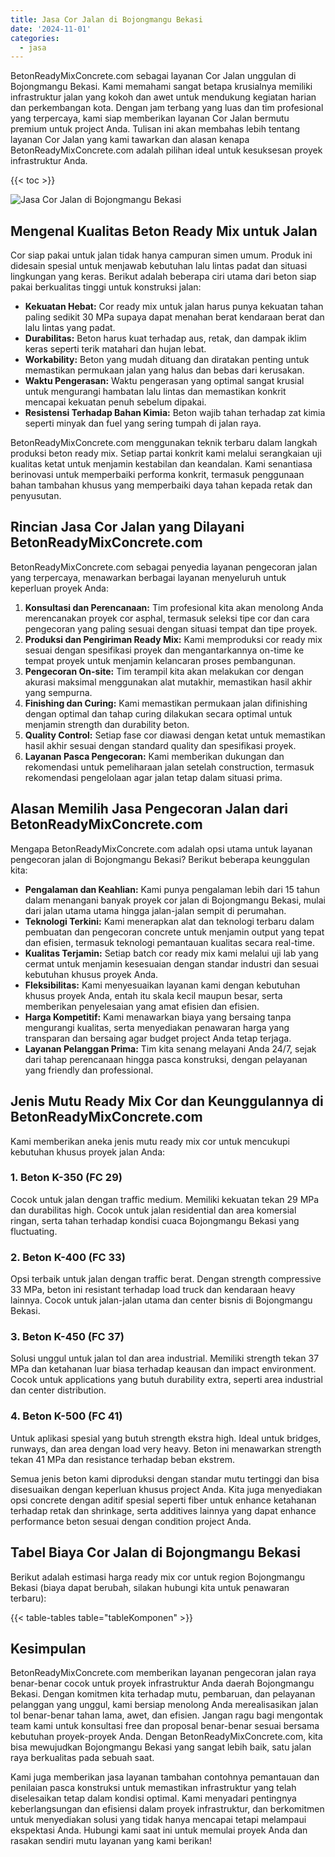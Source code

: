 ```yaml
---
title: Jasa Cor Jalan di Bojongmangu Bekasi
date: '2024-11-01'
categories:
  - jasa
---
```


BetonReadyMixConcrete.com sebagai layanan Cor Jalan unggulan di Bojongmangu Bekasi. Kami memahami sangat betapa krusialnya memiliki infrastruktur jalan yang kokoh dan awet untuk mendukung kegiatan harian dan perkembangan kota. Dengan jam terbang yang luas dan tim profesional yang terpercaya, kami siap memberikan layanan Cor Jalan bermutu premium untuk project Anda. Tulisan ini akan membahas lebih tentang layanan Cor Jalan yang kami tawarkan dan alasan kenapa BetonReadyMixConcrete.com adalah pilihan ideal untuk kesuksesan proyek infrastruktur Anda.

{{< toc >}}

![Jasa Cor Jalan di Bojongmangu Bekasi](https://betoncor8.github.io/cor/harga-beton-readymix-concrete%20(33).png)

## Mengenal Kualitas Beton Ready Mix untuk Jalan

Cor siap pakai untuk jalan tidak hanya campuran simen umum. Produk ini didesain spesial untuk menjawab kebutuhan lalu lintas padat dan situasi lingkungan yang keras. Berikut adalah beberapa ciri utama dari beton siap pakai berkualitas tinggi untuk konstruksi jalan:

- **Kekuatan Hebat:** Cor ready mix untuk jalan harus punya kekuatan tahan paling sedikit 30 MPa supaya dapat menahan berat kendaraan berat dan lalu lintas yang padat.
- **Durabilitas:** Beton harus kuat terhadap aus, retak, dan dampak iklim keras seperti terik matahari dan hujan lebat.
- **Workability:** Beton yang mudah dituang dan diratakan penting untuk memastikan permukaan jalan yang halus dan bebas dari kerusakan.
- **Waktu Pengerasan:** Waktu pengerasan yang optimal sangat krusial untuk mengurangi hambatan lalu lintas dan memastikan konkrit mencapai kekuatan penuh sebelum dipakai.
- **Resistensi Terhadap Bahan Kimia:** Beton wajib tahan terhadap zat kimia seperti minyak dan fuel yang sering tumpah di jalan raya.

BetonReadyMixConcrete.com menggunakan teknik terbaru dalam langkah produksi beton ready mix. Setiap partai konkrit kami melalui serangkaian uji kualitas ketat untuk menjamin kestabilan dan keandalan. Kami senantiasa berinovasi untuk memperbaiki performa konkrit, termasuk penggunaan bahan tambahan khusus yang memperbaiki daya tahan kepada retak dan penyusutan.

## Rincian Jasa Cor Jalan yang Dilayani BetonReadyMixConcrete.com

BetonReadyMixConcrete.com sebagai penyedia layanan pengecoran jalan yang terpercaya, menawarkan berbagai layanan menyeluruh untuk keperluan proyek Anda:

1. **Konsultasi dan Perencanaan:** Tim profesional kita akan menolong Anda merencanakan proyek cor asphal, termasuk seleksi tipe cor dan cara pengecoran yang paling sesuai dengan situasi tempat dan tipe proyek.
2. **Produksi dan Pengiriman Ready Mix:** Kami memproduksi cor ready mix sesuai dengan spesifikasi proyek dan mengantarkannya on-time ke tempat proyek untuk menjamin kelancaran proses pembangunan.
3. **Pengecoran On-site:** Tim terampil kita akan melakukan cor dengan akurasi maksimal menggunakan alat mutakhir, memastikan hasil akhir yang sempurna.
4. **Finishing dan Curing:** Kami memastikan permukaan jalan difinishing dengan optimal dan tahap curing dilakukan secara optimal untuk menjamin strength dan durability beton.
5. **Quality Control:** Setiap fase cor diawasi dengan ketat untuk memastikan hasil akhir sesuai dengan standard quality dan spesifikasi proyek.
6. **Layanan Pasca Pengecoran:** Kami memberikan dukungan dan rekomendasi untuk pemeliharaan jalan setelah construction, termasuk rekomendasi pengelolaan agar jalan tetap dalam situasi prima.

## Alasan Memilih Jasa Pengecoran Jalan dari BetonReadyMixConcrete.com

Mengapa BetonReadyMixConcrete.com adalah opsi utama untuk layanan pengecoran jalan di Bojongmangu Bekasi? Berikut beberapa keunggulan kita:

- **Pengalaman dan Keahlian:** Kami punya pengalaman lebih dari 15 tahun dalam menangani banyak proyek cor jalan di Bojongmangu Bekasi, mulai dari jalan utama utama hingga jalan-jalan sempit di perumahan.
- **Teknologi Terkini:** Kami menerapkan alat dan teknologi terbaru dalam pembuatan dan pengecoran concrete untuk menjamin output yang tepat dan efisien, termasuk teknologi pemantauan kualitas secara real-time.
- **Kualitas Terjamin:** Setiap batch cor ready mix kami melalui uji lab yang cermat untuk menjamin kesesuaian dengan standar industri dan sesuai kebutuhan khusus proyek Anda.
- **Fleksibilitas:** Kami menyesuaikan layanan kami dengan kebutuhan khusus proyek Anda, entah itu skala kecil maupun besar, serta memberikan penyelesaian yang amat efisien dan efisien.
- **Harga Kompetitif:** Kami menawarkan biaya yang bersaing tanpa mengurangi kualitas, serta menyediakan penawaran harga yang transparan dan bersaing agar budget project Anda tetap terjaga.
- **Layanan Pelanggan Prima:** Tim kita senang melayani Anda 24/7, sejak dari tahap perencanaan hingga pasca konstruksi, dengan pelayanan yang friendly dan professional.

## Jenis Mutu Ready Mix Cor dan Keunggulannya di BetonReadyMixConcrete.com

Kami memberikan aneka jenis mutu ready mix cor untuk mencukupi kebutuhan khusus proyek jalan Anda:

### 1\. Beton K-350 (FC 29)

Cocok untuk jalan dengan traffic medium. Memiliki kekuatan tekan 29 MPa dan durabilitas high. Cocok untuk jalan residential dan area komersial ringan, serta tahan terhadap kondisi cuaca Bojongmangu Bekasi yang fluctuating.

### 2\. Beton K-400 (FC 33)

Opsi terbaik untuk jalan dengan traffic berat. Dengan strength compressive 33 MPa, beton ini resistant terhadap load truck dan kendaraan heavy lainnya. Cocok untuk jalan-jalan utama dan center bisnis di Bojongmangu Bekasi.

### 3\. Beton K-450 (FC 37)

Solusi unggul untuk jalan tol dan area industrial. Memiliki strength tekan 37 MPa dan ketahanan luar biasa terhadap keausan dan impact environment. Cocok untuk applications yang butuh durability extra, seperti area industrial dan center distribution.

### 4\. Beton K-500 (FC 41)

Untuk aplikasi spesial yang butuh strength ekstra high. Ideal untuk bridges, runways, dan area dengan load very heavy. Beton ini menawarkan strength tekan 41 MPa dan resistance terhadap beban ekstrem.

Semua jenis beton kami diproduksi dengan standar mutu tertinggi dan bisa disesuaikan dengan keperluan khusus project Anda. Kita juga menyediakan opsi concrete dengan aditif spesial seperti fiber untuk enhance ketahanan terhadap retak dan shrinkage, serta additives lainnya yang dapat enhance performance beton sesuai dengan condition project Anda.

## Tabel Biaya Cor Jalan di Bojongmangu Bekasi

Berikut adalah estimasi harga ready mix cor untuk region Bojongmangu Bekasi (biaya dapat berubah, silakan hubungi kita untuk penawaran terbaru):

{{< table-tables table="tableKomponen" >}}

## Kesimpulan

BetonReadyMixConcrete.com memberikan layanan pengecoran jalan raya benar-benar cocok untuk proyek infrastruktur Anda daerah Bojongmangu Bekasi. Dengan komitmen kita terhadap mutu, pembaruan, dan pelayanan pelanggan yang unggul, kami bersiap menolong Anda merealisasikan jalan tol benar-benar tahan lama, awet, dan efisien. Jangan ragu bagi mengontak team kami untuk konsultasi free dan proposal benar-benar sesuai bersama kebutuhan proyek-proyek Anda. Dengan BetonReadyMixConcrete.com, kita bisa mewujudkan Bojongmangu Bekasi yang sangat lebih baik, satu jalan raya berkualitas pada sebuah saat.

Kami juga memberikan jasa layanan tambahan contohnya pemantauan dan penilaian pasca konstruksi untuk memastikan infrastruktur yang telah diselesaikan tetap dalam kondisi optimal. Kami menyadari pentingnya keberlangsungan dan efisiensi dalam proyek infrastruktur, dan berkomitmen untuk menyediakan solusi yang tidak hanya mencapai tetapi melampaui ekspektasi Anda. Hubungi kami saat ini untuk memulai proyek Anda dan rasakan sendiri mutu layanan yang kami berikan!
